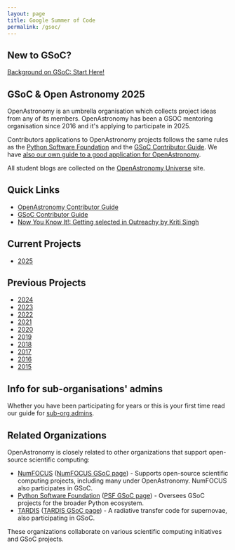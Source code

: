 ```yaml
---
layout: page
title: Google Summer of Code
permalink: /gsoc/
---
```


## New to GSoC?

[Background on GSoC: Start Here!](./background.html)

## GSoC & Open Astronomy 2025

OpenAstronomy is an umbrella organisation which collects project ideas from any of its members.
OpenAstronomy has been a GSOC mentoring organisation since 2016 and it's applying to participate in 2025.

Contributors applications to OpenAstronomy projects follows the same rules as the [Python Software Foundation] and the [GSoC Contributor Guide].
We have [also our own guide to a good application for OpenAstronomy][OpenAstronomy Contributor Guide].

All student blogs are collected on the [OpenAstronomy Universe] site.

## Quick Links

* [OpenAstronomy Contributor Guide]
* [GSoC Contributor Guide]
* [Now You Know It!: Getting selected in Outreachy by Kriti Singh]

## Current Projects

* [2025](./gsoc2025/)

## Previous Projects

* [2024](./gsoc2024/)
* [2023](./gsoc2023/)
* [2022](./gsoc2022/)
* [2021](./gsoc2021/)
* [2020](./gsoc2020/)
* [2019](./gsoc2019/)
* [2018](./gsoc2018/)
* [2017](./gsoc2017/)
* [2016](./gsoc2016/ideas.html)
* [2015](./gsoc2015/ideas.html)

## Info for sub-organisations' admins

Whether you have been participating for years or this is your first time read our guide for [sub-org admins](./suborg_guidelines.html).

## Related Organizations

OpenAstronomy is closely related to other organizations that support open-source scientific computing:

- [NumFOCUS](https://numfocus.org/) ([NumFOCUS GSoC page](https://numfocus.org/community/google-summer-of-code)) - Supports open-source scientific computing projects, including many under OpenAstronomy. NumFOCUS also participates in GSoC.
- [Python Software Foundation](https://www.python.org/) ([PSF GSoC page](http://python-gsoc.org/)) - Oversees GSoC projects for the broader Python ecosystem.
- [TARDIS](https://tardis-sn.github.io/) ([TARDIS GSoC page](https://tardis-sn.github.io/summer_of_code/gsoc_start/)) - A radiative transfer code for supernovae, also participating in GSoC.

These organizations collaborate on various scientific computing initiatives and GSoC projects.

[OpenAstronomy Contributor Guide]: ./student_guidelines.html
[Python Software Foundation]: http://python-gsoc.org/
[GSoC Contributor Guide]: https://google.github.io/gsocguides/student/
[OpenAstronomy Universe]: http://openastronomy.org/Universe_OA/
[Now You Know It!: Getting selected in Outreachy by Kriti Singh]: https://github.com/kritisingh1/numpy/wiki/Now-You-Know-It!-:-Getting-selected-in-Outreachy
